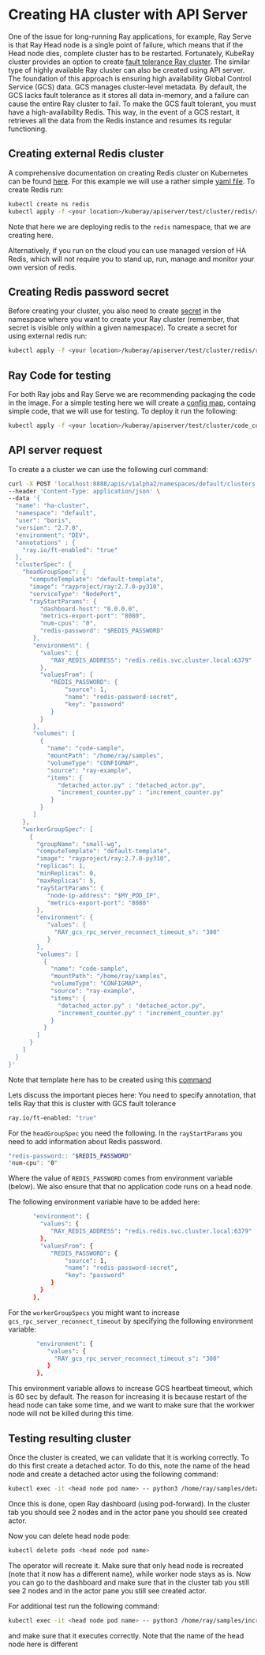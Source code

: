 # Creating HA cluster with API Server

One of the issue for long-running Ray applications, for example, Ray Serve is that Ray Head node is a single
point of failure, which means that if the Head node dies, complete cluster has to be restarted. Fortunately,
KubeRay cluster provides an option to create
[fault tolerance Ray cluster](https://docs.ray.io/en/master/cluster/kubernetes/user-guides/kuberay-gcs-ft.html).
The similar type of highly available Ray cluster can also be created using API server. The foundation of this
approach is ensuring high availability Global Control Service (GCS) data. GCS manages cluster-level
metadata. By default, the GCS lacks fault tolerance as it stores all data in-memory, and a failure can cause the
entire Ray cluster to fail. To make the GCS fault tolerant, you must have a high-availability Redis. This way,
in the event of a GCS restart, it retrieves all the data from the Redis instance and resumes its regular
functioning.

## Creating external Redis cluster

A comprehensive documentation on creating Redis cluster on Kubernetes can be found
[here]( https://www.dragonflydb.io/guides/redis-kubernetes). For this example we will use a rather simple
[yaml file](test/cluster/redis/redis.yaml). To create Redis run:

```sh
kubectl create ns redis
kubectl apply -f <your location>/kuberay/apiserver/test/cluster/redis/redis.yaml -n redis
```

Note that here we are deploying redis to the `redis` namespace, that we are creating here.

Alternatively, if you run on the cloud you can use managed version of HA Redis, which will not require
you to stand up, run, manage and monitor your own version of redis.

## Creating Redis password secret

Before creating your cluster, you also need to create [secret](test/cluster/redis/redis_passwrd.yaml) in the
namespace where you want to create your Ray cluster (remember, that secret is visible only within a given
namespace). To create a secret for using external redis run:

```sh
kubectl apply -f <your location>/kuberay/apiserver/test/cluster/redis/redis_passwrd.yaml
```

## Ray Code for testing

For both Ray jobs and Ray Serve we are recommending packaging the code in the image. For a simple testing here
we will create a [config map](test/cluster/code_configmap.yaml), containg simple code, that we will use for
testing. To deploy it run the following:

```sh
kubectl apply -f <your location>/kuberay/apiserver/test/cluster/code_configmap.yaml
```

## API server request

To create a a cluster we can use the following curl command:

```sh
curl -X POST 'localhost:8888/apis/v1alpha2/namespaces/default/clusters' \
--header 'Content-Type: application/json' \
--data '{
  "name": "ha-cluster",
  "namespace": "default",
  "user": "boris",
  "version": "2.7.0",
  "environment": "DEV",
  "annotations" : {
    "ray.io/ft-enabled": "true"
  },
  "clusterSpec": {
    "headGroupSpec": {
      "computeTemplate": "default-template",
      "image": "rayproject/ray:2.7.0-py310",
      "serviceType": "NodePort",
      "rayStartParams": {
         "dashboard-host": "0.0.0.0",
         "metrics-export-port": "8080",
         "num-cpus": "0",
         "redis-password": "$REDIS_PASSWORD"
       },
       "environment": {
         "values": {
            "RAY_REDIS_ADDRESS": "redis.redis.svc.cluster.local:6379"
         },
         "valuesFrom": {
            "REDIS_PASSWORD": {
                "source": 1,
                "name": "redis-password-secret",
                "key": "password"
            }
         }
       },
       "volumes": [
         {
           "name": "code-sample",
           "mountPath": "/home/ray/samples",
           "volumeType": "CONFIGMAP",
           "source": "ray-example",
           "items": {
              "detached_actor.py" : "detached_actor.py",
              "increment_counter.py" : "increment_counter.py"
            }
         }
       ]
    },
    "workerGroupSpec": [
      {
        "groupName": "small-wg",
        "computeTemplate": "default-template",
        "image": "rayproject/ray:2.7.0-py310",
        "replicas": 1,
        "minReplicas": 0,
        "maxReplicas": 5,
        "rayStartParams": {
           "node-ip-address": "$MY_POD_IP",
           "metrics-export-port": "8080"
        },
        "environment": {
           "values": {
             "RAY_gcs_rpc_server_reconnect_timeout_s": "300"
           } 
        },
        "volumes": [
          {
            "name": "code-sample",
            "mountPath": "/home/ray/samples",
            "volumeType": "CONFIGMAP",
            "source": "ray-example",
            "items": {
              "detached_actor.py" : "detached_actor.py",
              "increment_counter.py" : "increment_counter.py"
            }
          }
        ]
      }
    ]
  }
}'  
```

Note that template here has to be created using this [command](test/cluster//template/simple)

Lets discuss the important pieces here:
You need to specify annotation, that tells Ray that this is cluster with GCS fault tolerance

```sh
ray.io/ft-enabled: "true" 
```

For the `headGroupSpec` you need the following. In the `rayStartParams` you need to add information about Redis
password.

```sh
"redis-password:: "$REDIS_PASSWORD"
"num-cpu": "0"
```

Where the value of `REDIS_PASSWORD` comes from environment variable (below). We also ensure that that no
application code runs on a head node.

The following environment variable have to be added here:

```sh
       "environment": {
         "values": {
            "RAY_REDIS_ADDRESS": "redis.redis.svc.cluster.local:6379"
         },
         "valuesFrom": {
            "REDIS_PASSWORD": {
                "source": 1,
                "name": "redis-password-secret",
                "key": "password"
            }
         }
       },
```

For the `workerGroupSpecs` you might want to increase `gcs_rpc_server_reconnect_timeout` by specifying the following
environment variable:

```sh
        "environment": {
           "values": {
             "RAY_gcs_rpc_server_reconnect_timeout_s": "300"
           } 
        },
```

This environment variable allows to increase GCS heartbeat timeout, which is 60 sec by default. The reason for
increasing it is because restart of the head node can take some time, and we want to make sure that the workwer node
will not be killed during this time.

## Testing resulting cluster

Once the cluster is created, we can validate that it is working correctly. To do this first create a detached actor.
To do this, note the name of the head node and create a detached actor using the following command:

```sh
kubectl exec -it <head node pod name> -- python3 /home/ray/samples/detached_actor.py
```

Once this is done, open Ray dashboard (using pod-forward). In the cluster tab you should see 2 nodes and in the
actor pane you should see created actor.

Now you can delete head node pode:

```sh
kubectl delete pods <head node pod name>
```

The operator will recreate it. Make sure that only head node is recreated (note that it now has a different name),
while worker node stays as is. Now you can go to the dashboard and make sure that in the cluster tab you still see
2 nodes and in the actor pane you still see created actor.

For additional test run the following command:

```sh
kubectl exec -it <head node pod name> -- python3 /home/ray/samples/increment_counter.py
```

and make sure that it executes correctly. Note that the name of the head node here is different
